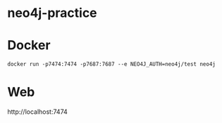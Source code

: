 # neo4j-practice

# Docker
```shell
docker run -p7474:7474 -p7687:7687 --e NEO4J_AUTH=neo4j/test neo4j
```

# Web

http://localhost:7474